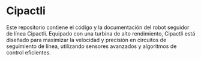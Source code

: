 # Cipactli
Este repositorio contiene el código y la documentación del robot seguidor de línea Cipactli. Equipado con una turbina de alto rendimiento, Cipactli está diseñado para maximizar la velocidad y precisión en circuitos de seguimiento de línea, utilizando sensores avanzados y algoritmos de control eficientes.
